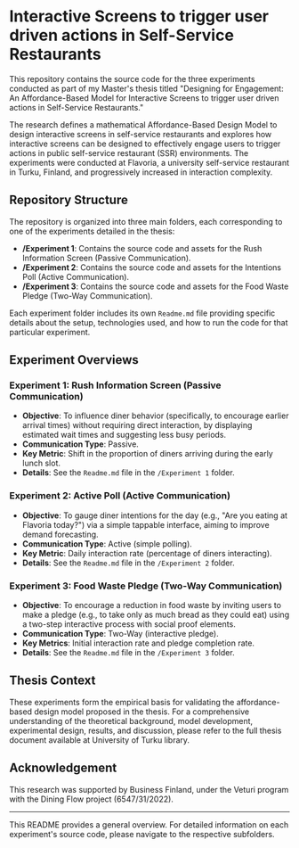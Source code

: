 # Interactive Screens to trigger user driven actions in Self-Service Restaurants

This repository contains the source code for the three experiments conducted as part of my Master's thesis titled "Designing for Engagement: An Affordance-Based Model for Interactive Screens to trigger user driven actions in Self-Service Restaurants."

The research defines a mathematical Affordance-Based Design Model to design interactive screens in self-service restaurants and explores how interactive screens can be designed to effectively engage users to trigger actions in public self-service restaurant (SSR) environments. The experiments were conducted at Flavoria, a university self-service restaurant in Turku, Finland, and progressively increased in interaction complexity.

## Repository Structure

The repository is organized into three main folders, each corresponding to one of the experiments detailed in the thesis:

*   **/Experiment 1**: Contains the source code and assets for the Rush Information Screen (Passive Communication).
*   **/Experiment 2**: Contains the source code and assets for the Intentions Poll (Active Communication).
*   **/Experiment 3**: Contains the source code and assets for the Food Waste Pledge (Two-Way Communication).

Each experiment folder includes its own `Readme.md` file providing specific details about the setup, technologies used, and how to run the code for that particular experiment.

## Experiment Overviews

### Experiment 1: Rush Information Screen (Passive Communication)

*   **Objective**: To influence diner behavior (specifically, to encourage earlier arrival times) without requiring direct interaction, by displaying estimated wait times and suggesting less busy periods.
*   **Communication Type**: Passive.
*   **Key Metric**: Shift in the proportion of diners arriving during the early lunch slot.
*   **Details**: See the `Readme.md` file in the `/Experiment 1` folder.

### Experiment 2: Active Poll (Active Communication)

*   **Objective**: To gauge diner intentions for the day (e.g., "Are you eating at Flavoria today?") via a simple tappable interface, aiming to improve demand forecasting.
*   **Communication Type**: Active (simple polling).
*   **Key Metric**: Daily interaction rate (percentage of diners interacting).
*   **Details**: See the `Readme.md` file in the `/Experiment 2` folder.

### Experiment 3: Food Waste Pledge (Two-Way Communication)

*   **Objective**: To encourage a reduction in food waste by inviting users to make a pledge (e.g., to take only as much bread as they could eat) using a two-step interactive process with social proof elements.
*   **Communication Type**: Two-Way (interactive pledge).
*   **Key Metrics**: Initial interaction rate and pledge completion rate.
*   **Details**: See the `Readme.md` file in the `/Experiment 3` folder.

## Thesis Context

These experiments form the empirical basis for validating the affordance-based design model proposed in the thesis. For a comprehensive understanding of the theoretical background, model development, experimental design, results, and discussion, please refer to the full thesis document available at University of Turku library.

## Acknowledgement

This research was supported by Business Finland, under the Veturi program with the Dining Flow project (6547/31/2022).


---

This README provides a general overview. For detailed information on each experiment's source code, please navigate to the respective subfolders.
